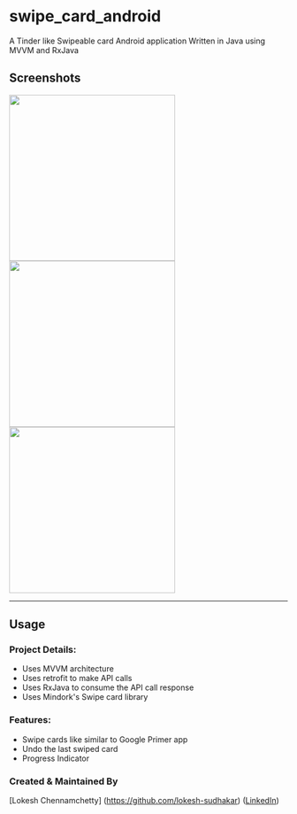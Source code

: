 # swipe_card_android

A Tinder like Swipeable card Android application  Written in Java using MVVM and RxJava

## Screenshots

<img src="https://user-images.githubusercontent.com/35700254/89740791-87bf2280-daa9-11ea-90a6-e068330030a4.png" height="300em" />  <img src="https://user-images.githubusercontent.com/35700254/89740808-b937ee00-daa9-11ea-8616-f21b55f55d0e.png" height="300em" /> <img src="https://user-images.githubusercontent.com/35700254/89740821-cead1800-daa9-11ea-9453-b52ebb50c71d.png" height="300em" />

---

## Usage

### Project Details:

- Uses MVVM architecture 
- Uses retrofit to make API calls
- Uses RxJava to consume the API call response
- Uses Mindork's Swipe card library

### Features:
- Swipe cards like similar to Google Primer app
- Undo the last swiped card
- Progress Indicator
    
### Created & Maintained By

[Lokesh Chennamchetty] (https://github.com/lokesh-sudhakar) ([LinkedIn](https://www.linkedin.com/in/lokesh-chennamchetty))

    